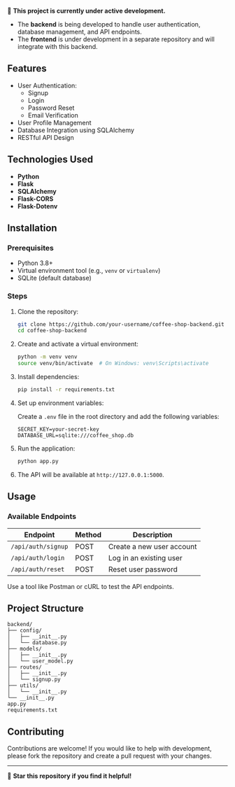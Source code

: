 
🚧 **This project is currently under active development.**

- The **backend** is being developed to handle user authentication, database management, and API endpoints.
- The **frontend** is under development in a separate repository and will integrate with this backend.

## Features

- User Authentication:
  - Signup
  - Login
  - Password Reset
  - Email Verification
- User Profile Management
- Database Integration using SQLAlchemy
- RESTful API Design

## Technologies Used

- **Python**
- **Flask**
- **SQLAlchemy**
- **Flask-CORS**
- **Flask-Dotenv**

## Installation

### Prerequisites

- Python 3.8+
- Virtual environment tool (e.g., `venv` or `virtualenv`)
- SQLite (default database)

### Steps

1. Clone the repository:

   ```bash
   git clone https://github.com/your-username/coffee-shop-backend.git
   cd coffee-shop-backend
   ```

2. Create and activate a virtual environment:

   ```bash
   python -m venv venv
   source venv/bin/activate  # On Windows: venv\Scripts\activate
   ```

3. Install dependencies:

   ```bash
   pip install -r requirements.txt
   ```

4. Set up environment variables:

   Create a `.env` file in the root directory and add the following variables:

   ```env
   SECRET_KEY=your-secret-key
   DATABASE_URL=sqlite:///coffee_shop.db
   ```

5. Run the application:

   ```bash
   python app.py
   ```

6. The API will be available at `http://127.0.0.1:5000`.

## Usage

### Available Endpoints

| Endpoint            | Method | Description                      |
|---------------------|--------|----------------------------------|
| `/api/auth/signup`  | POST   | Create a new user account        |
| `/api/auth/login`   | POST   | Log in an existing user          |
| `/api/auth/reset`   | POST   | Reset user password              |

Use a tool like Postman or cURL to test the API endpoints.

## Project Structure

```plaintext
backend/
├── config/
│   ├── __init__.py
│   └── database.py
├── models/
│   ├── __init__.py
│   └── user_model.py
├── routes/
│   ├── __init__.py
│   └── signup.py
├── utils/
│   └── __init__.py
└── __init__.py
app.py
requirements.txt
```

## Contributing

Contributions are welcome! If you would like to help with development, please fork the repository and create a pull request with your changes.

---

🌟 **Star this repository if you find it helpful!**

